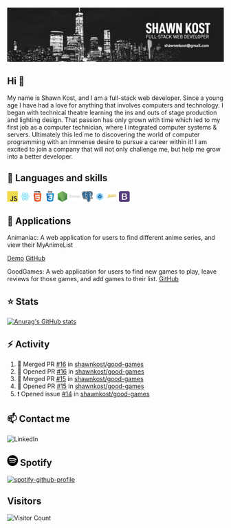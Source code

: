
![Banner](https://github.com/shawnkost/shawnkost/blob/master/images/Banner.jpg?raw=true)

## Hi :wave:

My name is Shawn Kost, and I am a full-stack web developer. Since a young age I have had a love for anything that involves computers and technology. I began with technical theatre learning the ins and outs of stage production and lighting design. That passion has only grown with time which led to my first job as a computer technician, where I integrated computer systems & servers. Ultimately this led me to discovering the world of computer programming with an immense desire to pursue a career within it! I am excited to join a company that will not only challenge me, but help me grow into a better developer.

## :wrench: Languages and skills

<p float="left">
  <img src="https://raw.githubusercontent.com/github/explore/80688e429a7d4ef2fca1e82350fe8e3517d3494d/topics/javascript/javascript.png" width="25" height="25">
  <img src="https://raw.githubusercontent.com/github/explore/80688e429a7d4ef2fca1e82350fe8e3517d3494d/topics/react/react.png" width="25" height="25">
  <img src="https://raw.githubusercontent.com/github/explore/80688e429a7d4ef2fca1e82350fe8e3517d3494d/topics/html/html.png" width="25" height="25">
  <img src="https://raw.githubusercontent.com/github/explore/80688e429a7d4ef2fca1e82350fe8e3517d3494d/topics/css/css.png" width="25" height="25">
  <img src="https://raw.githubusercontent.com/github/explore/80688e429a7d4ef2fca1e82350fe8e3517d3494d/topics/nodejs/nodejs.png" width="25" height="25">
  <img src="https://raw.githubusercontent.com/github/explore/80688e429a7d4ef2fca1e82350fe8e3517d3494d/topics/express/express.png" width="25" height="25">
  <img src="https://raw.githubusercontent.com/github/explore/80688e429a7d4ef2fca1e82350fe8e3517d3494d/topics/postgresql/postgresql.png" width="25" height="25">
  <img src="https://raw.githubusercontent.com/github/explore/80688e429a7d4ef2fca1e82350fe8e3517d3494d/topics/webpack/webpack.png" width="25" height="25">
  <img src="https://raw.githubusercontent.com/github/explore/cb39e2385dfcec8a661d01bfacff6b1e33bbaa9d/topics/babel/babel.png" width="25" height="25">
  <img src="https://raw.githubusercontent.com/github/explore/80688e429a7d4ef2fca1e82350fe8e3517d3494d/topics/bootstrap/bootstrap.png" width="25" height="25">
</p>

## :iphone: Applications
Animaniac: A web application for users to find different anime series, and view their MyAnimeList

[Demo](https://shawnkost.github.io/ajax-project/)
[GitHub](https://github.com/shawnkost/ajax-project)

GoodGames: A web application for users to find new games to play, leave reviews for those games, and add games to their list.
[GitHub](https://github.com/shawnkost/good-games)

## :star: Stats
[![Anurag's GitHub stats](https://github-readme-stats.vercel.app/api?username=shawnkost&count_private=true&show_icons=true&theme=dark)](https://github.com/anuraghazra/github-readme-stats)

## :zap: Activity
<!--START_SECTION:activity-->
1. 🎉 Merged PR [#16](https://github.com/shawnkost/good-games/pull/16) in [shawnkost/good-games](https://github.com/shawnkost/good-games)
2. 💪 Opened PR [#16](https://github.com/shawnkost/good-games/pull/16) in [shawnkost/good-games](https://github.com/shawnkost/good-games)
3. 🎉 Merged PR [#15](https://github.com/shawnkost/good-games/pull/15) in [shawnkost/good-games](https://github.com/shawnkost/good-games)
4. 💪 Opened PR [#15](https://github.com/shawnkost/good-games/pull/15) in [shawnkost/good-games](https://github.com/shawnkost/good-games)
5. ❗️ Opened issue [#14](https://github.com/shawnkost/good-games/issues/14) in [shawnkost/good-games](https://github.com/shawnkost/good-games)
<!--END_SECTION:activity-->

## :mailbox: Contact me

<img alt="LinkedIn" src="https://img.shields.io/badge/linkedin%20-%230077B5.svg?&style=for-the-badge&logo=linkedin&logoColor=white"/>

## <img src="https://raw.githubusercontent.com/shawnkost/shawnkost/29896458ee26555400e5321634c26e39da6d19d5/images/spotify.svg" width="25" height="25">  Spotify

[![spotify-github-profile](https://spotify-github-profile.vercel.app/api/view?uid=1215760286&cover_image=true&theme=default)](https://spotify-github-profile.vercel.app/api/view?uid=1215760286&redirect=true)

## Visitors
![Visitor Count](https://profile-counter.glitch.me/shawnkost/count.svg)
